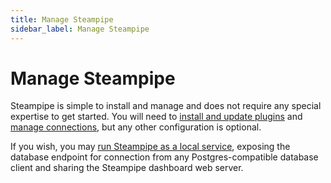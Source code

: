 ```yaml
---
title: Manage Steampipe
sidebar_label: Manage Steampipe
---
```


# Manage Steampipe

Steampipe is simple to install and manage and does not require any special expertise to get started.  You will need to [install and update plugins](managing/plugins) and [manage connections](managing/connections), but any other configuration is optional.

If you wish, you may [run Steampipe as a local service](managing/service), exposing the database endpoint for connection from any Postgres-compatible database client and sharing the Steampipe dashboard web server.